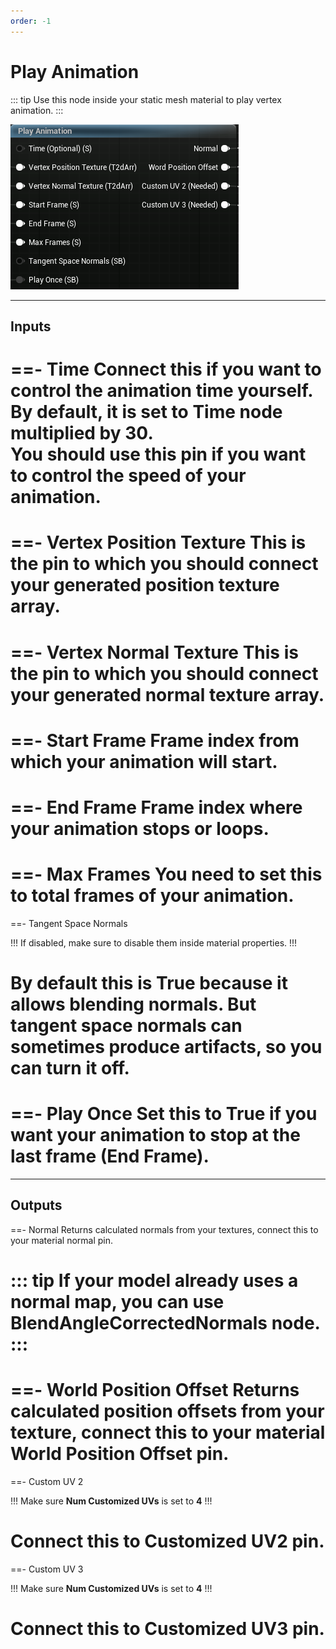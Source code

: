 ```yaml
---
order: -1
---
```


# Play Animation

::: tip
Use this node inside your static mesh material to play vertex animation.
:::

![](../assets/PlayAnimation.png)

<hr>

## Inputs

==- Time
Connect this if you want to control the animation time yourself. <br/>
By default, it is set to Time node multiplied by 30. <br/>
You should use this pin if you want to control the speed of your animation.
===

==- Vertex Position Texture
This is the pin to which you should connect your generated position texture array.
===

==- Vertex Normal Texture
This is the pin to which you should connect your generated normal texture array.
===

==- Start Frame
Frame index from which your animation will start.
===

==- End Frame
Frame index where your animation stops or loops.
===

==- Max Frames
You need to set this to total frames of your animation.
===

==- Tangent Space Normals

!!!
If disabled, make sure to disable them inside material properties.
!!!

By default this is <b>True</b> because it allows blending normals. But tangent space normals can sometimes produce artifacts, so you can turn it off. <br/>
===

==- Play Once
Set this to <b>True</b> if you want your animation to stop at the last frame (End Frame). <br/>
===

<hr>

## Outputs

==- Normal
Returns calculated normals from your textures, connect this to your material normal pin. <br/>

::: tip
If your model already uses a normal map, you can use <b>BlendAngleCorrectedNormals</b> node.
:::
===

==- World Position Offset
Returns calculated position offsets from your texture, connect this to your material <b>World Position Offset</b> pin. <br/>
===

==- Custom UV 2

!!!
Make sure <b>Num Customized UVs</b> is set to <b>4</b>
!!!

Connect this to <b>Customized UV2</b> pin.
===

==- Custom UV 3

!!!
Make sure  <b>Num Customized UVs</b> is set to <b>4</b>
!!!

Connect this to <b>Customized UV3</b> pin.
===